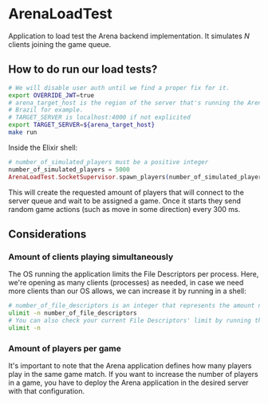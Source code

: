 # ArenaLoadTest

Application to load test the Arena backend implementation. It simulates *N* clients joining the game queue.

## How to do run our load tests?

```bash
# We will disable user auth until we find a proper fix for it.
export OVERRIDE_JWT=true
# arena_target_host is the region of the server that's running the Arena application.
# Brazil for example.
# TARGET_SERVER is localhost:4000 if not explicited
export TARGET_SERVER=${arena_target_host}
make run
```

Inside the Elixir shell:
```elixir
# number_of_simulated_players must be a positive integer
number_of_simulated_players = 5000
ArenaLoadTest.SocketSupervisor.spawn_players(number_of_simulated_players)
```

This will create the requested amount of players that will connect to the server queue and wait to be assigned a
game.
Once it starts they send random game actions (such as move in some direction) every 300 ms.

## Considerations

### Amount of clients playing simultaneously
The OS running the application limits the File Descriptors per process. Here, we're opening as many clients (processes) as needed, in case we need more clients than our OS allows, we can increase it by running in a shell:
```bash
# number_of_file_descriptors is an integer that represents the amount needed
ulimit -n number_of_file_descriptors
# You can also check your current File Descriptors' limit by running the following
ulimit -n
```

### Amount of players per game
It's important to note that the Arena application defines how many players play in the same game match. If you want to increase the number of players in a game, you have to deploy the Arena application in the desired server with that configuration.
